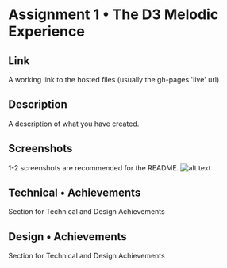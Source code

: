Assignment 1 • The D3 Melodic Experience  
===

## Link
A working link to the hosted files (usually the gh-pages 'live' url)

## Description 
A description of what you have created. 

## Screenshots 
1-2 screenshots are recommended for the README.
![alt text](https://github.com/mike3osei/01-ghd3/blob/main/screen2.png)

## Technical • Achievements  
Section for Technical and Design Achievements

## Design • Achievements  
Section for Technical and Design Achievements

